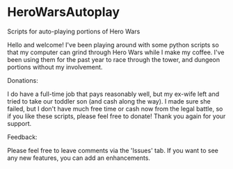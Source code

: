 # HeroWarsAutoplay
Scripts for auto-playing portions of Hero Wars

Hello and welcome! I've been playing around with some python scripts so that my computer can grind through Hero Wars while I make my coffee. I've been using them for the past year to race through the tower, and dungeon portions without my involvement.




Donations:

I do have a full-time job that pays reasonably well, but my ex-wife left and tried to take our toddler son (and cash along the way). I made sure she failed, but I don't have much free time or cash now from the legal battle, so if you like these scripts, please feel free to donate! Thank you again for your support.

Feedback:

Please feel free to leave comments via the 'Issues' tab. If you want to see any new features, you can add an enhancements. 
